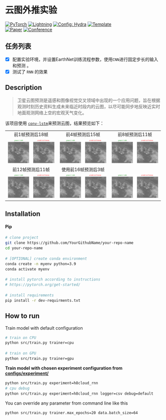 
# 云图外推实验

<a href="https://pytorch.org/get-started/locally/"><img alt="PyTorch" src="https://img.shields.io/badge/PyTorch-ee4c2c?logo=pytorch&logoColor=white"></a>
<a href="https://pytorchlightning.ai/"><img alt="Lightning" src="https://img.shields.io/badge/-Lightning-792ee5?logo=pytorchlightning&logoColor=white"></a>
<a href="https://hydra.cc/"><img alt="Config: Hydra" src="https://img.shields.io/badge/Config-Hydra-89b8cd"></a>
<a href="https://github.com/ashleve/lightning-hydra-template"><img alt="Template" src="https://img.shields.io/badge/-Lightning--Hydra--Template-017F2F?style=flat&logo=github&labelColor=gray"></a><br>
[![Paper](http://img.shields.io/badge/paper-arxiv.1001.2234-B31B1B.svg)](https://www.nature.com/articles/nature14539)
[![Conference](http://img.shields.io/badge/AnyConference-year-4b44ce.svg)](https://papers.nips.cc/paper/2020)

</div>

## 任务列表
- [x] 配置实验环境，并设置EarthNet训练流程参数，使用`CNN`进行固定步长的输入和预测 。
- [x] 测试了 `RNN` 的效果

## Description

> 卫星云图预测是遥感和图像视觉交叉领域中出现的一个应用问题，旨在根据观测时刻历史资料生成未来临近时段内的云图，以尽可能同步地反映近实时地面观测网络上空的宏观天气变化。

该项目使用 [`conv-lstm`](https://arxiv.org/abs/1506.04214)来预测云图，结果预览如下：

|                                      |                                      |                                      |
| :---------------------------------: | :---------------------------------: | :---------------------------------: |
| 前1帧预测后18帧 | 前4帧预测后15帧 | 前8帧预测后11帧 |
| ![](./demo/pred/pred_pre_seq-1.gif) | ![](./demo/pred/pred_pre_seq-4.gif) | ![](./demo/pred/pred_pre_seq-8.gif) |
| 前12帧预测后11帧 |         使用前16帧预测后3帧          |  |
| ![](./demo/pred/pred_pre_seq-12.gif) | ![](./demo/pred/pred_pre_seq-16.gif) | ![](./demo/pred/pred_pre_seq-18.gif) |



## Installation

#### Pip

```bash
# clone project
git clone https://github.com/YourGithubName/your-repo-name
cd your-repo-name

# [OPTIONAL] create conda environment
conda create -n myenv python=3.9
conda activate myenv

# install pytorch according to instructions
# https://pytorch.org/get-started/

# install requirements
pip install -r dev-requirments.txt
```



## How to run

Train model with default configuration

```bash
# train on CPU
python src/train.py trainer=cpu

# train on GPU
python src/train.py trainer=gpu
```

**Train model with chosen experiment configuration from [configs/experiment/](configs/experiment/)**

```bash
python src/train.py experiment=h8cloud_rnn
# cpu debug
python src/train.py experiment=h8cloud_rnn logger=csv debug=default
```

You can override any parameter from command line like this

```bash
python src/train.py trainer.max_epochs=20 data.batch_size=64
```
